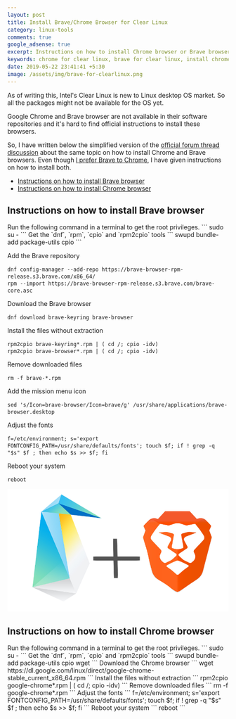 ```yaml
---
layout: post
title: Install Brave/Chrome Browser for Clear Linux
category: linux-tools
comments: true
google_adsense: true
excerpt: Instructions on how to install Chrome browser or Brave browser for Clear Linux operating system.
keywords: chrome for clear linux, brave for clear linux, install chrome for clear linux, install brave for clear linux, command to install chrome in clear linux, command to install brave in clear linux.
date: 2019-05-22 23:41:41 +5:30
image: /assets/img/brave-for-clearlinux.png
---
```


As of writing this, Intel's Clear Linux is new to Linux desktop OS market. So all the packages might not be available for the OS yet.

Google Chrome and Brave browser are not available in their software repositories and it's hard to find official instructions to install these browsers.

So, I have written below the simplified version of the [official forum thread discussion](https://community.clearlinux.org/t/install-brave-browser/377) about the same topic on how to install Chrome and Brave browsers. Even though [I prefer Brave to Chrome](http://www.nayab.xyz/web/get-brave-browser.html), I have given instructions on how to install both.
 * <a href="#brave-install">Instructions on how to install Brave browser</a>
 * <a href="#chrome-install">Instructions on how to install Chrome browser</a>

<h2 id="brave-install">Instructions on how to install Brave browser</h2>
Run the following command in a terminal to get the root privileges.
```
sudo su -
```
Get the `dnf`, `rpm`, `cpio` and `rpm2cpio` tools
```
swupd bundle-add package-utils cpio
```

Add the Brave repository
```
dnf config-manager --add-repo https://brave-browser-rpm-release.s3.brave.com/x86_64/
rpm --import https://brave-browser-rpm-release.s3.brave.com/brave-core.asc
```
Download the Brave browser
```
dnf download brave-keyring brave-browser
```
Install the files without extraction
```
rpm2cpio brave-keyring*.rpm | ( cd /; cpio -idv)
rpm2cpio brave-browser*.rpm | ( cd /; cpio -idv)
```
Remove downloaded files
```
rm -f brave-*.rpm
```
Add the mission menu icon
```
sed 's/Icon=brave-browser/Icon=brave/g' /usr/share/applications/brave-browser.desktop 

```
Adjust the fonts
```
f=/etc/environment; s='export FONTCONFIG_PATH=/usr/share/defaults/fonts'; touch $f; if ! grep -q "$s" $f ; then echo $s >> $f; fi
```
Reboot your system
```
reboot
```
![Download Brave Browser](/assets/img/brave-for-clearlinux.png)
<h2 id="chrome-install">Instructions on how to install Chrome browser</h2>
Run the following command in a terminal to get the root privileges.
```
sudo su -
```
Get the `dnf`, `rpm`, `cpio` and `rpm2cpio` tools
```
swupd bundle-add package-utils cpio wget
```
Download the Chrome browser
```
wget https://dl.google.com/linux/direct/google-chrome-stable_current_x86_64.rpm
```
Install the files without extraction
```
rpm2cpio google-chrome*.rpm | ( cd /; cpio -idv)
```
Remove downloaded files
```
rm -f google-chrome*.rpm
```
Adjust the fonts
```
f=/etc/environment; s='export FONTCONFIG_PATH=/usr/share/defaults/fonts'; touch $f; if ! grep -q "$s" $f ; then echo $s >> $f; fi
```
Reboot your system
```
reboot
```

